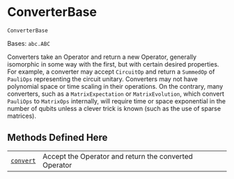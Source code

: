# ConverterBase

<span id="undefined" />

`ConverterBase`

Bases: `abc.ABC`

Converters take an Operator and return a new Operator, generally isomorphic in some way with the first, but with certain desired properties. For example, a converter may accept `CircuitOp` and return a `SummedOp` of `PauliOps` representing the circuit unitary. Converters may not have polynomial space or time scaling in their operations. On the contrary, many converters, such as a `MatrixExpectation` or `MatrixEvolution`, which convert `PauliOps` to `MatrixOps` internally, will require time or space exponential in the number of qubits unless a clever trick is known (such as the use of sparse matrices).

## Methods Defined Here

|                                                                                                                                                             |                                                       |
| ----------------------------------------------------------------------------------------------------------------------------------------------------------- | ----------------------------------------------------- |
| [`convert`](qiskit.opflow.converters.ConverterBase.convert#qiskit.opflow.converters.ConverterBase.convert "qiskit.opflow.converters.ConverterBase.convert") | Accept the Operator and return the converted Operator |
